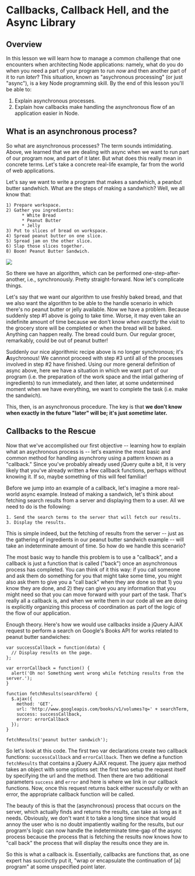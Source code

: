 Callbacks, Callback Hell, and the Async Library
===============================================

## Overview

In this lesson we will learn how to manage a common challenge that one encounters when architecting Node applications: namely, what do you do when you need a part of your program to run *now* and then another part of it to run *later*? This situation, known as "asychronous processing" (or just "async"), is a key Node programming skill. By the end of this lesson you'll be able to:

1. Explain asynchronous processes.
2. Explain how callbacks make handling the asynchronous flow of an application easier in Node.

## What is an asynchronous process?

So what are asynchronous processes? The term sounds intimidating. Above, we learned that we are dealing with async when we want to run part of our program now, and part of it later. But what does this really mean in concrete terms. Let's take a concrete real-life example, far from the world of web applications.

Let's say we want to write a program that makes a sandwhich, a peanbut butter sandwhich. What are the steps of making a sandwhich? Well, we all know that:

```
1) Prepare workspace.  
2) Gather you ingredients:   
      * White Bread
      * Peanut Butter
      * Jelly
3) Put to slices of bread on workspace.
4) Spread peanut butter on one slice.
5) Spread jam on the other slice.
6) Slap those slices together.
8) Boom! Peanut Butter Sandwich.
```

![](http://ezmiller.s3.amazonaws.com/public/flatiron-imgs/peanutbutter.gif)

So there we have an algorithm, which can be performed one-step-after-another, i.e., synchronously. Pretty straight-forward. Now let's complicate things.

Let's say that we want our algorithm to use freshly baked bread, and that we also want the algorithm to be able to the handle scenario in which there's no peanut butter or jelly available. 
Now we have a problem. Because suddenly step #1 above is going to take time. Worse, it may even take an indefinite amount of time because we don't know *when exactly* the visit to the grocery store will be completed or when the bread will be baked. Anything can happen really. The bread could burn. Our regular grocer, remarkably, could be out of peanut butter! 

Suddenly our nice algorithmic recipe above is no longer synchronous; it's **A**sychronous! We cannnot proceed with step #3 until all of the processes involved in step #2 have finished. Using our more general definition of async above, here we have a situation in which we want part of our program (i.e. the preparation of the work space and the intial gathering of ingredients) to run immediately, and then later, at some undetermined moment when we have everything, we want to complete the task (i.e. make the sandwich).

This, then, is an asynchronous procedure. The key is that **we don't know when exactly in the future "later" will be; it's just *sometime* later.**

## Callbacks to the Rescue

Now that we've accomplished our first objective -- learning how to explain what an asychronous process is -- let's examine the most basic and common method for handling asynchrony using a pattern known as a "callback." Since you've probably already used jQuery quite a bit, it is very likely that you've already written a few callback functions, perhaps without knowing it. If so, maybe something of this will feel familiar!

Before we jump into an example of a callback, let's imagine a more real-world async example. Instead of making a sandwich, let's think about fetching search results from a server and displaying them to a user. All we need to  do is the following:

```
1. Send the search terms to the server that will fetch our results.
3. Display the results.
```

This is simple indeed, but the fetching of results from the server -- just as the gathering of ingredients in our peanut butter sandwich example -- will take an indeterminate amount of time. So how do we handle this scenario?

The most basic way to handle this problem is to use a "callback", and a callback is just a function that is called ("back") once an asynchronous process has completed. You can think of it this way: if you call someone and ask them do something for you that might take some time, you might also ask them to give you a "call back" when they are done so that 1) you know they are done, and 2) they can give you any information that you might need so that you can move forward with your part of the task. That's really all a callback is, and when we write them in our code all we are doing is explicitly organizing this process of coordination as part of the logic of the flow of our application.

Enough theory. Here's how we would use callbacks inside a jQuery AJAX request to perform a search on Google's Books API for works related to peanut butter sandwiches:

```
var successCallback = function(data) {
  // Display results on the page.
};

var errorCallback = function() {
  alert('Oh no! Something went wrong while fetching results from the server.');
}

function fetchResults(searchTerm) {
  $.ajax({
    method: 'GET',
    url: 'http://www.googleapis.com/books/v1/volumes?q=' + searchTerm,
    success: successCallback,
    error: errorCallback
  });
}

fetchResults('peanut butter sandwich');
```

So let's look at this code. The first two var declarations create two callback functions: `successCallback` and `errorCallback`. Then we define a function `fetchResults` that contains a jQuery AJAX request. The jquery ajax method takes an object with some options set: the first two setup the request itself by specifying the url and the method. Then there are two additional parameters `success` and `error` and here is where we link in our callback functions. Now, once this request returns back either sucessfully or with an error, the appropriate callback function will be called.

The beauty of this is that the (asynchronous) process that occurs on the server, which actually finds and returns the results, can take as long as it needs. Obviously, we don't want it to take a long time since that would annoy the user who is no doubt impatiently waiting for the results, but our program's logic can now handle the indeterminate time-gap of the async process because the process that is fetching the results now knows how to "call back" the process that will display the results once they are in.

So this is what a callback is. Essentially, callbacks are functions that, as one expert has succinctly put it, "wrap or encapsulate the continuation of [a] program" at some unspecified point later.
